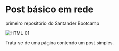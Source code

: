 # Post básico em rede
 primeiro repositório do Santander Bootcamp

![HTML 01](https://user-images.githubusercontent.com/103449496/176320948-fae6c4b5-503a-485b-af1e-1eca40c8b3e4.png)

Trata-se de uma página contendo um post simples.
